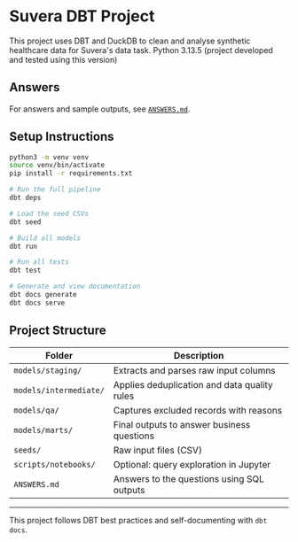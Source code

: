 # Suvera DBT Project

This project uses DBT and DuckDB to clean and analyse synthetic healthcare data for Suvera's data task. Python 3.13.5 (project developed and tested using this version)

## Answers

For answers and sample outputs, see [`ANSWERS.md`](./ANSWERS.md).

## Setup Instructions

```bash
python3 -m venv venv
source venv/bin/activate
pip install -r requirements.txt

# Run the full pipeline
dbt deps

# Load the seed CSVs
dbt seed

# Build all models
dbt run

# Run all tests
dbt test

# Generate and view documentation
dbt docs generate
dbt docs serve
```

## Project Structure

| Folder                 | Description                                  |
| ---------------------- | -------------------------------------------- |
| `models/staging/`      | Extracts and parses raw input columns        |
| `models/intermediate/` | Applies deduplication and data quality rules |
| `models/qa/`           | Captures excluded records with reasons       |
| `models/marts/`        | Final outputs to answer business questions   |
| `seeds/`               | Raw input files (CSV)                        |
| `scripts/notebooks/`   | Optional: query exploration in Jupyter       |
| `ANSWERS.md`           | Answers to the questions using SQL outputs   |




---

This project follows DBT best practices and self-documenting with `dbt docs`.
